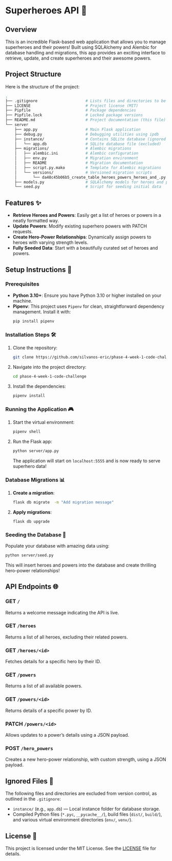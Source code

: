# Superheroes API 🚀

## Overview
This is an incredible Flask-based web application that allows you to manage superheroes and their powers! Built using SQLAlchemy and Alembic for database handling and migrations, this app provides an exciting interface to retrieve, update, and create superheroes and their awesome powers.

## Project Structure
Here is the structure of the project:

```bash
.
├── .gitignore                     # Lists files and directories to be ignored by Git
├── LICENSE                        # Project license (MIT)
├── Pipfile                        # Package dependencies
├── Pipfile.lock                   # Locked package versions
├── README.md                      # Project documentation (this file)
└── server
    ├── app.py                     # Main Flask application
    ├── debug.py                   # Debugging utilities using ipdb
    ├── instance/                  # Contains SQLite database (ignored in Git)
    │   └── app.db                 # SQLite database file (excluded)
    ├── migrations/                # Alembic migrations
    │   ├── alembic.ini            # Alembic configuration
    │   ├── env.py                 # Migration environment
    │   ├── README                 # Migration documentation
    │   ├── script.py.mako         # Template for Alembic migrations
    │   └── versions/              # Versioned migration scripts
    │       └── da48c45b06b5_create_table_heroes_powers_heroes_and_.py
    ├── models.py                  # SQLAlchemy models for heroes and powers
    └── seed.py                    # Script for seeding initial data

```

## Features ✨

- **Retrieve Heroes and Powers**: Easily get a list of heroes or powers in a neatly formatted way.
- **Update Powers**: Modify existing superhero powers with PATCH requests.
- **Create Hero-Power Relationships**: Dynamically assign powers to heroes with varying strength levels.
- **Fully Seeded Data**: Start with a beautifully curated set of heroes and powers.

## Setup Instructions 🔧

### Prerequisites
- **Python 3.10+**: Ensure you have Python 3.10 or higher installed on your machine.
- **Pipenv**: This project uses `Pipenv` for clean, straightforward dependency management. Install it with:
  ```bash
  pip install pipenv
  ```

### Installation Steps 🛠️
1. Clone the repository:
   ```bash
   git clone https://github.com/silvanos-eric/phase-4-week-1-code-challenge.git
   ```
2. Navigate into the project directory:
   ```bash
   cd phase-4-week-1-code-challenge
   ```
3. Install the dependencies:
   ```bash
   pipenv install
   ```

### Running the Application 🎮
1. Start the virtual environment:
   ```bash
   pipenv shell
   ```
2. Run the Flask app:
   ```bash
   python server/app.py
   ```
   The application will start on `localhost:5555` and is now ready to serve superhero data!

### Database Migrations 📊
1. **Create a migration**:
   ```bash
   flask db migrate  -m "Add migration message"
   ```
2. **Apply migrations**:
   ```bash
   flask db upgrade
   ```

### Seeding the Database 🌱
Populate your database with amazing data using:
```bash
python server/seed.py
```
This will insert heroes and powers into the database and create thrilling hero-power relationships!

## API Endpoints 🌐

### GET `/`
Returns a welcome message indicating the API is live.

### GET `/heroes`
Returns a list of all heroes, excluding their related powers.

### GET `/heroes/<id>`
Fetches details for a specific hero by their ID.

### GET `/powers`
Returns a list of all available powers.

### GET `/powers/<id>`
Returns details of a specific power by ID.

### PATCH `/powers/<id>`
Allows updates to a power’s details using a JSON payload.

### POST `/hero_powers`
Creates a new hero-power relationship, with custom strength, using a JSON payload.

## Ignored Files 🛑
The following files and directories are excluded from version control, as outlined in the `.gitignore`:
- `instance/` (e.g., `app.db`) — Local instance folder for database storage.
- Compiled Python files (`*.pyc`, `__pycache__/`), build files (`dist/`, `build/`), and various virtual environment directories (`env/`, `venv/`).

## License 📄
This project is licensed under the MIT License. See the [LICENSE](./LICENSE) file for details.